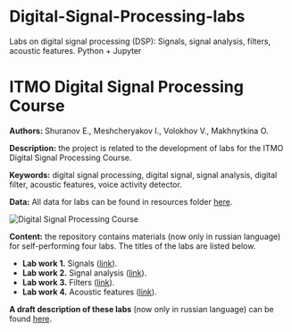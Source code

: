 # Digital-Signal-Processing-labs
Labs on digital signal processing (DSP): Signals, signal analysis, filters, acoustic features. Python + Jupyter

# ITMO Digital Signal Processing Course

**Authors:** Shuranov E., Meshcheryakov I., Volokhov V., Makhnytkina O.

**Description:** the project is related to the development of labs for the ITMO Digital Signal Processing Course.

**Keywords:** digital signal processing, digital signal, signal analysis, digital filter, acoustic features, voice activity detector.

**Data:** All data for labs can be found in resources folder [here](https://github.com/itmo-mbss-lab/dsp_labs_book/tree/main/resources).

![Digital Signal Processing Course](https://user-images.githubusercontent.com/102772680/170349614-401e2e72-0cb6-45e9-a1fa-1ae60a68b540.png)

**Content:** the repository contains materials (now only in russian language) for self-performing four labs. The titles of the labs are listed below.

- **Lab work 1.** Signals ([link](https://github.com/mirralz/Digital-Signal-Processing-labs/blob/main/Lab1.ipynb)).
- **Lab work 2.** Signal analysis ([link](https://github.com/mirralz/Digital-Signal-Processing-labs/blob/main/Lab2.ipynb)).
- **Lab work 3.** Filters ([link](https://github.com/mirralz/Digital-Signal-Processing-labs/blob/main/Lab3.ipynb)).
- **Lab work 4.** Acoustic features ([link](https://github.com/mirralz/Digital-Signal-Processing-labs/blob/main/Lab4.ipynb)).

**A draft description of these labs** (now only in russian language) can be found [here](https://books.ifmo.ru/file/pdf/3111.pdf).
